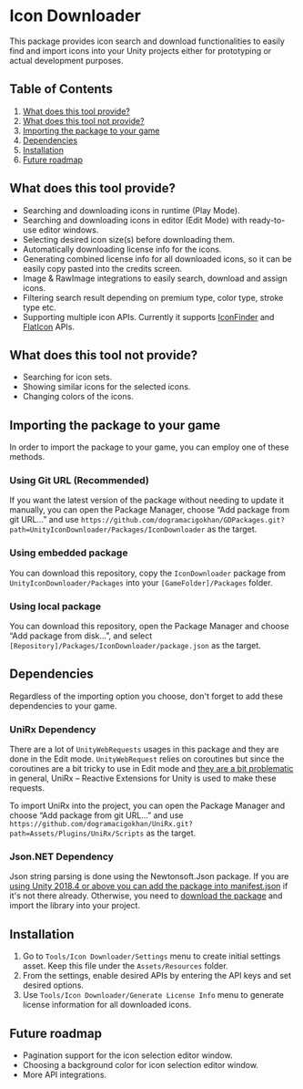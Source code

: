 # Icon Downloader
This package provides icon search and download functionalities to easily find and import icons into your Unity projects either for prototyping or actual development purposes.

## Table of Contents
1. [What does this tool provide?](#what-does-this-tool-provide)
2. [What does this tool not provide?](#what-does-this-tool-not-provide)
3. [Importing the package to your game](#importing-the-package-to-your-game)
4. [Dependencies](#dependencies)
5. [Installation](#installation)
6. [Future roadmap](#future-roadmap)

## What does this tool provide?
* Searching and downloading icons in runtime (Play Mode).
* Searching and downloading icons in editor (Edit Mode) with ready-to-use editor windows.
* Selecting desired icon size(s) before downloading them.
* Automatically downloading license info for the icons.
* Generating combined license info for all downloaded icons, so it can be easily copy pasted into the credits screen.
* Image & RawImage integrations to easily search, download and assign icons.
* Filtering search result depending on premium type, color type, stroke type etc.
* Supporting multiple icon APIs. Currently it supports [IconFinder](https://www.iconfinder.com/) and [FlatIcon](https://www.flaticon.com/) APIs.

## What does this tool not provide?
* Searching for icon sets.
* Showing similar icons for the selected icons.
* Changing colors of the icons.

## Importing the package to your game
In order to import the package to your game, you can employ one of these methods.

### Using Git URL (Recommended)
If you want the latest version of the package without needing to update it manually, you can open the Package Manager, choose “Add package from git URL…” and use `https://github.com/dogramacigokhan/GDPackages.git?path=UnityIconDownloader/Packages/IconDownloader` as the target.

### Using embedded package
You can download this repository, copy the `IconDownloader` package from `UnityIconDownloader/Packages` into your `[GameFolder]/Packages` folder.

### Using local package
You can download this repository, open the Package Manager and choose “Add package from disk…”, and select `[Repository]/Packages/IconDownloader/package.json` as the target.

## Dependencies

Regardless of the importing option you choose, don't forget to add these dependencies to your game.

### UniRx Dependency

There are a lot of `UnityWebRequests` usages in this package and they are done in the Edit mode. `UnityWebRequest` relies on coroutines but since the coroutines are a bit tricky to use in Edit mode and [they are a bit problematic](https://www.gokhandogramaci.com/2018/02/05/problems-with-unity3d-coroutines/) in general, UniRx – Reactive Extensions for Unity is used to make these requests.

To import UniRx into the project, you can open the Package Manager and choose “Add package from git URL…” and use `https://github.com/dogramacigokhan/UniRx.git?path=Assets/Plugins/UniRx/Scripts` as the target.

### Json.NET Dependency

Json string parsing is done using the Newtonsoft.Json package. If you are [using Unity 2018.4 or above you can add the package into manifest.json](https://forum.unity.com/threads/newtonsoft-json-package.843220/#post-5941664) if it's not there already. Otherwise, you need to [download the package](https://github.com/JamesNK/Newtonsoft.Json/releases) and import the library into your project.

## Installation

1. Go to `Tools/Icon Downloader/Settings` menu to create initial settings asset. Keep this file under the `Assets/Resources` folder.
2. From the settings, enable desired APIs by entering the API keys and set desired options.
3. Use `Tools/Icon Downloader/Generate License Info` menu to generate license information for all downloaded icons.

## Future roadmap
* Pagination support for the icon selection editor window.
* Choosing a background color for icon selection editor window.
* More API integrations.
